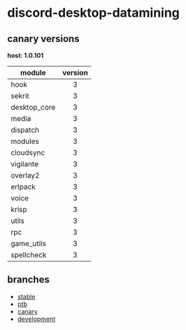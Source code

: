 # discord-desktop-datamining

## canary versions

**host: 1.0.101**

| module | version |
| ------ | :-----: |
| hook | 3 |
| sekrit | 3 |
| desktop_core | 3 |
| media | 3 |
| dispatch | 3 |
| modules | 3 |
| cloudsync | 3 |
| vigilante | 3 |
| overlay2 | 3 |
| erlpack | 3 |
| voice | 3 |
| krisp | 3 |
| utils | 3 |
| rpc | 3 |
| game_utils | 3 |
| spellcheck | 3 |

## branches

- [stable](https://github.com/OpenAsar/discord-desktop-datamining/tree/stable)
- [ptb](https://github.com/OpenAsar/discord-desktop-datamining/tree/ptb)
- [canary](https://github.com/OpenAsar/discord-desktop-datamining/tree/canary)
- [development](https://github.com/OpenAsar/discord-desktop-datamining/tree/development)